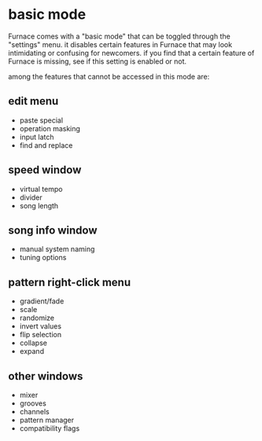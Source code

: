 # basic mode

Furnace comes with a "basic mode" that can be toggled through the "settings" menu. it disables certain features in Furnace that may look intimidating or confusing for newcomers. if you find that a certain feature of Furnace is missing, see if this setting is enabled or not.

among the features that cannot be accessed in this mode are:

## edit menu
- paste special
- operation masking
- input latch
- find and replace

## speed window
- virtual tempo
- divider
- song length

## song info window
- manual system naming
- tuning options

## pattern right-click menu
- gradient/fade
- scale
- randomize
- invert values
- flip selection
- collapse
- expand

## other windows
- mixer
- grooves
- channels
- pattern manager
- compatibility flags
